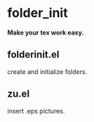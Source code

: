 folder_init
===========
**Make your tex work easy.**

## folderinit.el
create and initialize folders.
## zu.el
insert .eps pictures.
